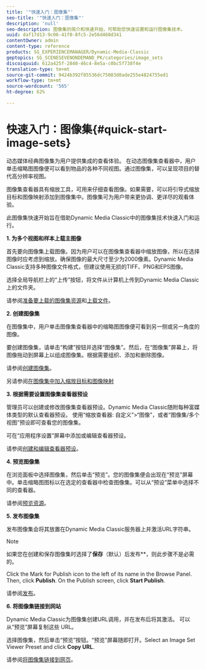 ```yaml
---
title: '"快速入门：图像集"'
seo-title: '"快速入门：图像集"'
description: 'null'
seo-description: 图像集的简介和快速开始，可帮助您快速设置和运行图像集技术。
uuid: daf17d13-9c06-41f0-8fc5-2e56d460d341
contentOwner: admin
content-type: reference
products: SG_EXPERIENCEMANAGER/Dynamic-Media-Classic
geptopics: SG_SCENESEVENONDEMAND_PK/categories/image_sets
discoiquuid: 612a425f-2840-46c4-8e5a-c0bc5f738f4e
translation-type: tm+mt
source-git-commit: 9424b392f85536dc75083d0ade255e4824755ed1
workflow-type: tm+mt
source-wordcount: '565'
ht-degree: 62%

---
```



# 快速入门：图像集{#quick-start-image-sets}

动态媒体经典图像集为用户提供集成的查看体验。 在动态图像集查看器中，用户单击缩略图图像便可以看到物品的各种不同视图。通过图像集，可以呈现项目的替代高分辨率视图。

图像集查看器具有缩放工具，可用来仔细查看图像。如果需要，可以将引导式缩放目标和图像映射添加到图像集中。图像集可为用户带来更协调、更详尽的观看体验。

此图像集快速开始旨在借助Dynamic Media Classic中的图像集技术快速入门和运行。

**1. 为多个视图和样本上载主图像**

首先要向图像集上载图像。因为用户可以在图像集查看器中缩放图像，所以在选择图像时应考虑到缩放。确保图像的最大尺寸至少为2000像素。Dynamic Media Classic支持多种图像文件格式，但建议使用无损的TIFF、PNG和EPS图像。

选择全局导航栏上的“上传”按钮，将文件从计算机上传到Dynamic Media Classic上的文件夹。

请参阅[准备要上载的图像集资源](preparing-image-set-assets-upload.md#preparing-image-set-assets-for-upload)和[上载文件](uploading-files.md#uploading-your-files)。

**2. 创建图像集**

在图像集中，用户单击图像集查看器中的缩略图图像便可看到另一侧或另一角度的图像。

要创建图像集，请单击“构建”按钮并选择“图像集”。然后，在“图像集”屏幕上，将图像拖动到屏幕上以组成图像集。根据需要组织、添加和删除图像。

请参阅[创建图像集](creating-image-set.md#creating-an-image-set)。

另请参阅[在图像集中加入缩放目标和图像映射](including-zoom-targets-image-maps.md#including-zoom-targets-and-image-maps-in-image-sets)

**3. 根据需要设置图像集查看器预设**

管理员可以创建或修改图像集查看器预设。Dynamic Media Classic随附每种富媒体类型的默认查看器预设。 使用“缩放查看器: 自定义”>“图像”，或者“图像集/多个视图”预设即可查看您的图像集。

可在“应用程序设置”屏幕中添加或编辑查看器预设。

请参阅[创建和编辑查看器预设](application-setup.md#adding-and-editing-viewer-presets)。

**4. 预览图像集**

在浏览面板中选择图像集，然后单击“预览”。您的图像集便会出现在“预览”屏幕中。单击缩略图图标以在选定的查看器中检查图像集。可以从“预设”菜单中选择不同的查看器。

请参阅[预览资源](previewing-asset.md#previewing-an-asset)。

**5. 发布图像集**

发布图像集会将其放置在Dynamic Media Classic服务器上并激活URL字符串。

>[!NOTE]
>
>如果您在创建和保存图像集时选择了**保存**（默认）后发布**，则此步骤不是必需的。

Click the Mark for Publish icon to the left of its name in the Browse Panel. Then, click **Publish**. On the Publish screen, click **Start Publish**.

请参阅[发布](publishing-files.md#publishing-files)。

**6. 将图像集链接到网站**

Dynamic Media Classic为图像集创建URL调用，并在发布后将其激活。 可以从“预览”屏幕复制这些 URL。

选择图像集，然后单击“预览”按钮。“预览”屏幕随即打开。Select an Image Set Viewer Preset and click **Copy URL**.

请参阅[将图像集链接到网页](linking-image-set-web-page.md#linking-an-image-set-to-a-web-page)。
